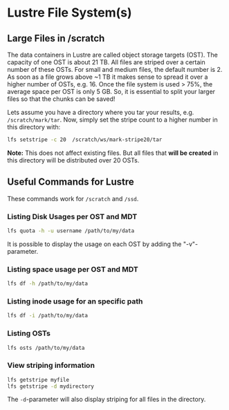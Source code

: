 # Lustre File System(s)

## Large Files in /scratch

The data containers in Lustre are called object storage targets (OST). The capacity of one OST is
about 21 TB. All files are striped over a certain number of these OSTs. For small and medium files,
the default number is 2. As soon as a file grows above \~1 TB it makes sense to spread it over a
higher number of OSTs, e.g. 16. Once the file system is used \> 75%, the average space per OST is
only 5 GB. So, it is essential to split your larger files so that the chunks can be saved!

Lets assume you have a directory where you tar your results, e.g. `/scratch/mark/tar`. Now, simply
set the stripe count to a higher number in this directory with:

```Bash
lfs setstripe -c 20  /scratch/ws/mark-stripe20/tar
```

**Note:** This does not affect existing files. But all files that **will be created** in this
directory will be distributed over 20 OSTs.

## Useful Commands for Lustre

These commands work for `/scratch` and `/ssd`.

### Listing Disk Usages per OST and MDT

```Bash
lfs quota -h -u username /path/to/my/data
```

It is possible to display the usage on each OST by adding the "-v"-parameter.

### Listing space usage per OST and MDT

```Bash
lfs df -h /path/to/my/data
```

### Listing inode usage for an specific path

```Bash
lfs df -i /path/to/my/data
```

### Listing OSTs

```Bash
lfs osts /path/to/my/data
```

### View striping information

```Bash
lfs getstripe myfile
lfs getstripe -d mydirectory
```

The `-d`-parameter will also display striping for all files in the directory.
